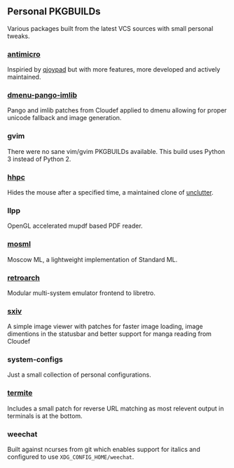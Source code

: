 ## Personal PKGBUILDs
Various packages built from the latest VCS sources with small personal tweaks.

### [antimicro](https://github.com/Ryochan7/antimicro)
Inspiried by [qjoypad](http://qjoypad.sourceforge.net/) but with more features, more developed and actively maintained.
      
### [dmenu-pango-imlib](https://github.com/Cloudef/dmenu-pango-imlib)
Pango and imlib patches from Cloudef applied to dmenu allowing for proper unicode fallback and image generation.

### gvim
There were no sane vim/gvim PKGBUILDs available.  This build uses Python 3 instead of Python 2.

### [hhpc](https://github.com/aktau/hhpc)
Hides the mouse after a specified time, a maintained clone of [unclutter](http://unclutter.sourceforge.net/).

### llpp
OpenGL accelerated mupdf based PDF reader.

### [mosml](https://github.com/kfl/mosml)
Moscow ML, a lightweight implementation of Standard ML.

### [retroarch](https://github.com/libretro/retroarch)
Modular multi-system emulator frontend to libretro.

### [sxiv](https://github.com/Cloudef/sxiv)
A simple image viewer with patches for faster image loading, image dimentions in the statusbar and better support for manga reading from Cloudef

### system-configs 
Just a small collection of personal configurations.

### [termite](https://github.com/thestinger/termite)
Includes a small patch for reverse URL matching as most relevent output in terminals is at the bottom.

### weechat
Built against ncurses from git which enables support for italics and configured to use `XDG_CONFIG_HOME/weechat`.

